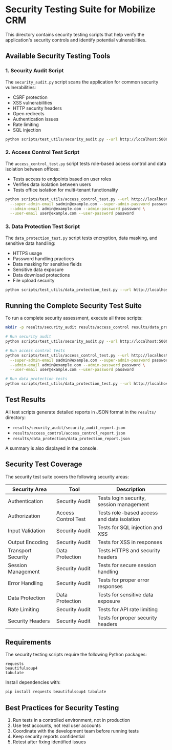 # Security Testing Suite for Mobilize CRM

This directory contains security testing scripts that help verify the application's security controls and identify potential vulnerabilities.

## Available Security Testing Tools

### 1. Security Audit Script

The `security_audit.py` script scans the application for common security vulnerabilities:

- CSRF protection
- XSS vulnerabilities
- HTTP security headers
- Open redirects
- Authentication issues
- Rate limiting
- SQL injection

```bash
python scripts/test_utils/security_audit.py --url http://localhost:5000 --username admin@example.com --password password
```

### 2. Access Control Test Script

The `access_control_test.py` script tests role-based access control and data isolation between offices:

- Tests access to endpoints based on user roles
- Verifies data isolation between users
- Tests office isolation for multi-tenant functionality

```bash
python scripts/test_utils/access_control_test.py --url http://localhost:5000 \
  --super-admin-email sadmin@example.com --super-admin-password password \
  --admin-email admin@example.com --admin-password password \
  --user-email user@example.com --user-password password
```

### 3. Data Protection Test Script

The `data_protection_test.py` script tests encryption, data masking, and sensitive data handling:

- HTTPS usage
- Password handling practices
- Data masking for sensitive fields
- Sensitive data exposure
- Data download protections
- File upload security

```bash
python scripts/test_utils/data_protection_test.py --url http://localhost:5000 --username admin@example.com --password password
```

## Running the Complete Security Test Suite

To run a complete security assessment, execute all three scripts:

```bash
mkdir -p results/security_audit results/access_control results/data_protection

# Run security audit
python scripts/test_utils/security_audit.py --url http://localhost:5000 --username admin@example.com --password password

# Run access control tests
python scripts/test_utils/access_control_test.py --url http://localhost:5000 \
  --super-admin-email sadmin@example.com --super-admin-password password \
  --admin-email admin@example.com --admin-password password \
  --user-email user@example.com --user-password password

# Run data protection tests
python scripts/test_utils/data_protection_test.py --url http://localhost:5000 --username admin@example.com --password password
```

## Test Results

All test scripts generate detailed reports in JSON format in the `results/` directory:

- `results/security_audit/security_audit_report.json`
- `results/access_control/access_control_report.json`
- `results/data_protection/data_protection_report.json`

A summary is also displayed in the console.

## Security Test Coverage

The security test suite covers the following security areas:

| Security Area | Tool | Description |
|---------------|------|-------------|
| Authentication | Security Audit | Tests login security, session management |
| Authorization | Access Control Test | Tests role-based access and data isolation |
| Input Validation | Security Audit | Tests for SQL injection and XSS |
| Output Encoding | Security Audit | Tests for XSS in responses |
| Transport Security | Data Protection | Tests HTTPS and security headers |
| Session Management | Security Audit | Tests for secure session handling |
| Error Handling | Security Audit | Tests for proper error responses |
| Data Protection | Data Protection | Tests for sensitive data exposure |
| Rate Limiting | Security Audit | Tests for API rate limiting |
| Security Headers | Security Audit | Tests for proper security headers |

## Requirements

The security testing scripts require the following Python packages:

```
requests
beautifulsoup4
tabulate
```

Install dependencies with:

```bash
pip install requests beautifulsoup4 tabulate
```

## Best Practices for Security Testing

1. Run tests in a controlled environment, not in production
2. Use test accounts, not real user accounts
3. Coordinate with the development team before running tests
4. Keep security reports confidential
5. Retest after fixing identified issues 